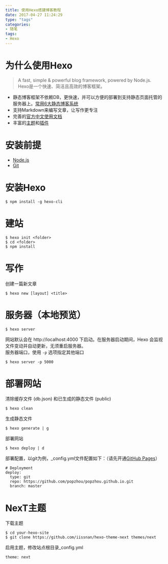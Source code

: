 ```yaml
---
title: 使用Hexo搭建博客教程
date: 2017-04-27 11:24:29
type: "tags"
categories: 
- 随笔
tags: 
- Hexo
---
```


# 为什么使用Hexo
>A fast, simple & powerful blog framework, powered by Node.js.  
Hexo是一个快速、简洁且高效的博客框架。  

* 静态博客框架不依赖DB，更快速，并可以方便的部署到支持静态页面托管的服务器上。[常用6大静态博客系统](https://www.xudadi.com/createsite/244.html)
* 支持Markdown来编写文章，让写作更专注
* 完善的[官方中文使用文档](https://hexo.io/zh-cn/docs/index.html)
* 丰富的[主题](https://hexo.io/themes/)和[插件](https://hexo.io/plugins/)

# 安装前提
- [Node.js](https://nodejs.org/)
- [Git](https://git-scm.com/)

# 安装Hexo
```
$ npm install -g hexo-cli
```

# 建站
```
$ hexo init <folder>
$ cd <folder>
$ npm install
```

# 写作
创建一篇新文章
```
$ hexo new [layout] <title>
```

# 服务器（本地预览）
```
$ hexo server
```
网站默认会在 http://localhost:4000 下启动。在服务器启动期间，Hexo 会监视文件变动并自动更新，无须重启服务器。  
服务器端口，使用 `-p` 选项指定其他端口
```
$ hexo server -p 5000
```
# 部署网站
清除缓存文件 (db.json) 和已生成的静态文件 (public)
```
$ hexo clean
```

生成静态文件
```
$ hexo generate | g
```

部署网站
```
$ hexo deploy | d
```

部署配置，以git为例，_config.yml文件配置如下：（请先开通[GitHub Pages](https://pages.github.com/)）
```
# Deployment
deploy:
  type: git
  repo: https://github.com/popzhou/popzhou.github.io.git
  branch: master
```

# NexT主题

下载主题
```
$ cd your-hexo-site
$ git clone https://github.com/iissnan/hexo-theme-next themes/next
```

启用主题，修改站点根目录_config.yml
```
theme: next
```
